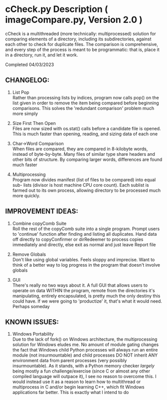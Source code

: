 # cCheck.py Description  ( imageCompare.py, Version 2.0  )
cCheck is a multithreaded (more technically: multiprocessed) solution for 
comparing elements of a directory, including its subdirectories, against each 
other to check for duplicate files. The comparison is comprehensive, and every 
step of the process is meant to be programmatic: that is, place it in a directory,
run it, and let it work.  

Completed 04/03/2023  
  
  
## CHANGELOG:  
1) List Pop  
    Rather than processing lists by indices, program now calls pop() on the
    list given in order to remove the item being compared before beginning
    comparisons. This solves the 'redundant comparison' problem much more 
    simply  
  
2) Size First Then Open  
    Files are now sized with os.stat() calls before a candidate file is opened.
    This is much faster than opening, reading, and sizing data of each one  
  
3) Char->Word Comparison  
    When files are compared, they are compared in 8-kilobyte words, instead of
    byte-by-byte. Many files of similar type share headers and other bits of
    structure. By comparing larger words, differences are found much faster  
    
4) Multiprocessing  
    Program now divides manifest (list of files to be compared) into equal sub-
    lists (divisor is host machine CPU core count). Each sublist is farmed out
    to its own process, allowing directory to be processed much more quickly.  
  
    
## IMPROVEMENT IDEAS:  
1) Combine copyComb Suite  
    Roll the rest of the copyComb suite into a single program. Prompt users 
    to 'continue' function after finding and listing all duplicates. Hand data 
    off directly to copyConfirmer or dirRedeemer to process copies immediately 
    and directly, else exit as normal and just leave Report file  
    
2) Remove Globals  
    Don't like using global variables. Feels sloppy and imprecise. Want to think
    of a better way to log progress in the program that doesn't involve globals
    
3) GUI  
    There's really no two ways about it. A full GUI that allows users to operate 
    on data WITHIN the program, remote from the directories it's manipulating,
    entirely encapsulated, is pretty much the only destiny this could have. If
    we were going to 'productize' it, that's what it would need. Perhaps someday  
  
  
## KNOWN ISSUES:  
1) Windows Portability  
    Due to the lack of fork() on Windows architecture, the multiprocessing 
    solution for Windows eludes me. No amount of module gating changes the fact
    that Windows child Python processes will always run an entire module (not
    insurmountable) and child processes DO NOT inherit ANY environment data from
    parent processes (very possibly insurmountable). As it stands, with a Python
    memory checker *largely* being mostly a fun challenge/exercise (since C or
    almost any other compiled language will outpace it), I see no reason to 
    overcome this. I would instead use it as a reason to learn how to multithread
    or multiprocess in C and/or begin learning C++, which fit Windows applications 
    far better. This is exactly what I intend to do